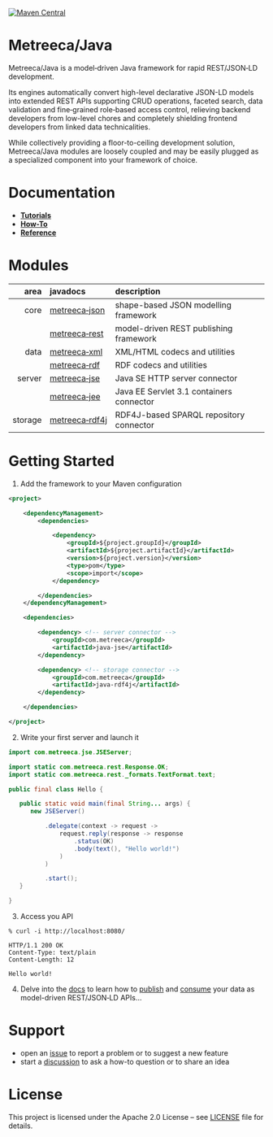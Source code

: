 [![Maven Central](https://img.shields.io/maven-central/v/com.metreeca/java-java.svg)](https://search.maven.org/artifact/com.metreeca/java-java/)

# Metreeca/Java

Metreeca/Java is a model‑driven Java framework for rapid REST/JSON‑LD development.

Its engines automatically convert high-level declarative JSON-LD models into extended REST APIs supporting CRUD
operations, faceted search, data validation and fine‑grained role‑based access control, relieving backend developers
from low-level chores and completely shielding frontend developers from linked data technicalities.

While collectively providing a floor-to-ceiling development solution, Metreeca/Java modules are loosely coupled and
may be easily plugged as a specialized component into your framework of choice.

# Documentation

- **[Tutorials](tutorials/index.md)**
- **[How-To](how-to/index.md)**
- **[Reference](reference/index.md)**

# Modules

|    area | javadocs                                                     | description                              |
| ------: | :----------------------------------------------------------- |:-----------------------------------------|
|    core | [metreeca‑json](https://javadoc.io/doc/com.metreeca/java-link) | shape-based JSON modelling framework     |
|         | [metreeca‑rest](https://javadoc.io/doc/com.metreeca/java-rest) | model-driven REST publishing framework   |
|    data | [metreeca‑xml](https://javadoc.io/doc/com.metreeca/java-xml) | XML/HTML codecs and utilities            |
|         | [metreeca‑rdf](https://javadoc.io/doc/com.metreeca/java-rdf) | RDF codecs and utilities                 |
|  server | [metreeca‑jse](https://javadoc.io/doc/com.metreeca/java-jse) | Java SE HTTP server connector            |
|         | [metreeca‑jee](https://javadoc.io/doc/com.metreeca/java-jee) | Java EE Servlet 3.1 containers connector |
| storage | [metreeca‑rdf4j](https://javadoc.io/doc/com.metreeca/java-rdf4j) | RDF4J-based SPARQL repository connector  |

# Getting Started

1. Add the framework to your Maven configuration

```xml 
<project>

    <dependencyManagement>
        <dependencies>

            <dependency>
                <groupId>${project.groupId}</groupId>
                <artifactId>${project.artifactId}</artifactId>
                <version>${project.version}</version>
                <type>pom</type>
                <scope>import</scope>
            </dependency>

        </dependencies>
    </dependencyManagement>

    <dependencies>

        <dependency> <!-- server connector -->
            <groupId>com.metreeca</groupId>
            <artifactId>java-jse</artifactId>
        </dependency>

        <dependency> <!-- storage connector -->
            <groupId>com.metreeca</groupId>
            <artifactId>java-rdf4j</artifactId>
        </dependency>

    </dependencies>

</project>
```

2. Write your first server and launch it

```java
import com.metreeca.jse.JSEServer;

import static com.metreeca.rest.Response.OK;
import static com.metreeca.rest._formats.TextFormat.text;

public final class Hello {

   public static void main(final String... args) {
      new JSEServer()

          .delegate(context -> request ->
              request.reply(response -> response
                  .status(OK)
                  .body(text(), "Hello world!")
              )
          )

          .start();
   }

}
```

3. Access you API

```shell
% curl -i http://localhost:8080/

HTTP/1.1 200 OK
Content-Type: text/plain
Content-Length: 12

Hello world!
```

4. Delve into the [docs](https://metreeca.github.io/java/) to learn how
   to [publish](http://metreeca.github.io/java/tutorials/publishing-jsonld-apis)
   and [consume](https://metreeca.github.io/java/tutorials/consuming-jsonld-apis) your data as model-driven REST/JSON‑LD
   APIs…

# Support

- open an [issue](https://github.com/metreeca/java/issues) to report a problem or to suggest a new feature
- start a [discussion](https://github.com/metreeca/java/discussions) to ask a how-to question or to share an idea

# License

This project is licensed under the Apache 2.0 License – see [LICENSE](https://github.com/metreeca/java/blob/main/LICENSE)
file for details.
